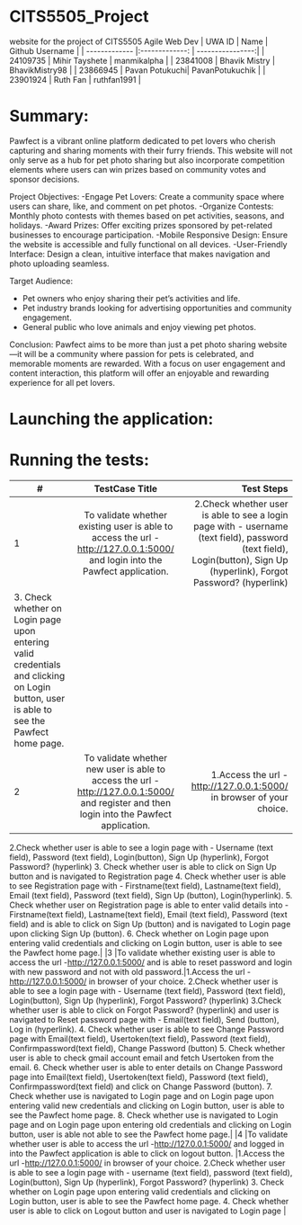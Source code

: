 # CITS5505_Project
website for the project of CITS5505 Agile Web Dev
| UWA ID        | Name           | Github Username  |
| ------------- |:-------------: | ----------------:|
| 24109735      | Mihir Tayshete | manmikalpha      |
| 23841008      | Bhavik Mistry  | BhavikMistry98   |
| 23866945      | Pavan Potukuchi| PavanPotukuchik  |
| 23901924      | Ruth Fan       | ruthfan1991      |

# Summary:
Pawfect is a vibrant online platform dedicated to pet lovers who cherish capturing and sharing moments with their furry friends. This website will not only serve as a hub for pet photo sharing but also incorporate competition elements where users can win prizes based on community votes and sponsor decisions. 

Project Objectives:
-Engage Pet Lovers: Create a community space where users can share, like, and comment on pet photos.
-Organize Contests: Monthly photo contests with themes based on pet activities, seasons, and holidays.
-Award Prizes: Offer exciting prizes sponsored by pet-related businesses to encourage participation.
-Mobile Responsive Design: Ensure the website is accessible and fully functional on all devices.
-User-Friendly Interface: Design a clean, intuitive interface that makes navigation and photo uploading seamless.

Target Audience:
- Pet owners who enjoy sharing their pet’s activities and life.
- Pet industry brands looking for advertising opportunities and community engagement.
- General public who love animals and enjoy viewing pet photos.

Conclusion:
Pawfect aims to be more than just a pet photo sharing website—it will be a community where passion for pets is celebrated, and memorable moments are rewarded. With a focus on user engagement and content interaction, this platform will offer an enjoyable and rewarding experience for all pet lovers.
# Launching the application:

# Running the tests:
|# | TestCase Title        | Test Steps               |
|- |:---------------------:| ------------------------:|
|1 | To validate whether existing user is able to access the url -http://127.0.0.1:5000/ and login into the Pawfect application. | 2.Check whether user is able to see a login page with - username (text field), password (text field), Login(button), Sign Up (hyperlink), Forgot Password? (hyperlink)
3. Check whether on Login page upon entering valid credentials and clicking on Login button, user is able to see the Pawfect home page.      |
|2 | To validate whether new user is able to access the url -http://127.0.0.1:5000/ and register and then login into the Pawfect application. | 1.Access the url -http://127.0.0.1:5000/ in browser of your choice.
2.Check whether user is able to see a login page with - Username (text field), Password (text field), Login(button), Sign Up (hyperlink), Forgot Password? (hyperlink)
3. Check whether user  is able to click on Sign Up button and is navigated to Registration page
4. Check whether user is able to see Registration page with - Firstname(text field), Lastname(text field), Email (text field), Password (text field), Sign Up (button), Login(hyperlink).
5. Check whether user on Registration page is able to enter valid details into - Firstname(text field), Lastname(text field), Email (text field), Password (text field) and is able to click on Sign Up (button) and is navigated to Login page upon clicking Sign Up (button).
6. Check whether on Login page upon entering valid credentials and clicking on Login button, user is able to see the Pawfect home page.|
|3 |To validate whether existing user is able to access the url -http://127.0.0.1:5000/ and is able to reset password and login with new password and not with old password.|1.Access the url -http://127.0.0.1:5000/ in browser of your choice.
2.Check whether user is able to see a login page with - Username (text field), Password (text field), Login(button), Sign Up (hyperlink), Forgot Password? (hyperlink)
3.Check whether user  is able to click on Forgot Password? (hyperlink) and user is navigated to Reset password page with - Email(text field), Send (button), Log in (hyperlink).
4. Check whether user  is able to see Change Password page with Email(text field), Usertoken(text field), Password (text field), Confirmpassword(text field), Change Password (button)
5. Check whether user  is able to check gmail account email and fetch Usertoken from the email.
6. Check whether user  is able to enter details on Change Password page into Email(text field), Usertoken(text field), Password (text field), Confirmpassword(text field) and click on Change Password (button).
7. Check whether use is navigated to Login page and on Login page upon entering valid new credentials and clicking on Login button, user is able to see the Pawfect home page.
8. Check whether use is navigated to Login page and on Login page upon entering old credentials and clicking on Login button, user is able not able to see the Pawfect home page.|
|4 |To validate whether user is able to access the url -http://127.0.0.1:5000/ and logged in into the Pawfect application is able to click on logout button. |1.Access the url -http://127.0.0.1:5000/ in browser of your choice.
2.Check whether user is able to see a login page with - username (text field), password (text field), Login(button), Sign Up (hyperlink), Forgot Password? (hyperlink)
3. Check whether on Login page upon entering valid credentials and clicking on Login button, user is able to see the Pawfect home page.
4. Check whether user is able to click on Logout button and user is navigated to Login page |
 
 



